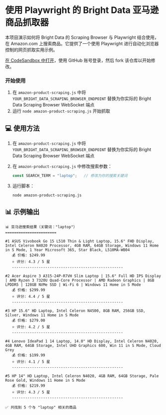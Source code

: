 # 使用 Playwright 的 Bright Data 亚马逊商品抓取器

本项目演示如何将 Bright Data 的 Scraping Browser 与 Playwright 结合使用，在 Amazon.com 上搜索商品。它提供了一个使用 Playwright 进行自动化浏览器控制的网页抓取实用示例。

<a href="https://codesandbox.io/p/devbox/github/luminati-io/bright-data-scraping-browser-nodejs-playwright-project?file=%2Famazon-product-scraping.js" target="_blank" rel="noopener">在 CodeSandbox 中打开</a>，使用 GitHub 账号登录，然后 fork 该仓库以开始修改。

### 开始使用

1. 在 `amazon-product-scraping.js` 中将 `YOUR_BRIGHT_DATA_SCRAPING_BROWSER_ENDPOINT` 替换为你实际的 Bright Data Scraping Browser WebSocket 端点
2. 运行 `node amazon-product-scraping.js` 开始抓取

## 💻 使用方法

1. 在 `amazon-product-scraping.js` 中将 `YOUR_BRIGHT_DATA_SCRAPING_BROWSER_ENDPOINT` 替换为你实际的 Bright Data Scraping Browser WebSocket 端点

2. 在 `amazon-product-scraping.js` 中修改搜索参数：
   ```javascript
   const SEARCH_TERM = "laptop";   // 修改为你的搜索关键词
   ```

3. 运行脚本：
   ```bash
   node amazon-product-scraping.js
   ```

## 📊 示例输出

```
📊 亚马逊搜索结果（关键词："laptop"）
=======================

#1 ASUS Vivobook Go 15 L510 Thin & Light Laptop, 15.6" FHD Display, Intel Celeron N4020 Processor, 4GB RAM, 64GB Storage, Windows 11 Home in S Mode, 1 Year Microsoft 365, Star Black, L510MA-WB04
   💰 价格: $249.99
   ⭐ 评分: 4.3 / 5 星
   --------------------------------------------------

#2 Acer Aspire 3 A315-24P-R7VH Slim Laptop | 15.6" Full HD IPS Display | AMD Ryzen 3 7320U Quad-Core Processor | AMD Radeon Graphics | 8GB LPDDR5 | 128GB NVMe SSD | Wi-Fi 6 | Windows 11 Home in S Mode
   💰 价格: $299.99
   ⭐ 评分: 4.4 / 5 星
   --------------------------------------------------

#3 HP 15.6" HD Laptop, Intel Celeron N4500, 8GB RAM, 256GB SSD, Silver, Windows 11 Home in S Mode
   💰 价格: $279.00
   ⭐ 评分: 4.2 / 5 星
   --------------------------------------------------

#4 Lenovo IdeaPad 1 14 Laptop, 14.0" HD Display, Intel Celeron N4020, 4GB RAM, 64GB Storage, Intel UHD Graphics 600, Win 11 in S Mode, Cloud Grey
   💰 价格: $199.99
   ⭐ 评分: 4.1 / 5 星
   --------------------------------------------------

#5 HP 14" HD Laptop, Intel Celeron N4020, 4GB RAM, 64GB Storage, Pale Rose Gold, Windows 11 Home in S Mode
   💰 价格: $219.99
   ⭐ 评分: 4.3 / 5 星
   --------------------------------------------------

✅ 共找到 5 个与 "laptop" 相关的商品
```
